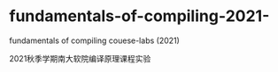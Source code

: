 # fundamentals-of-compiling-2021-
fundamentals of compiling couese-labs (2021)

2021秋季学期南大软院编译原理课程实验
